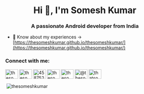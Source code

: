 <h1 align="center">Hi 👋, I'm Somesh Kumar</h1>
<h3 align="center">A passionate Android developer from India</h3>

- 📄 Know about my experiences -> [https://thesomeshkumar.github.io/thesomeshkumar/](https://thesomeshkumar.github.io/thesomeshkumar/)

<p align="left">
<h3 align="left">Connect with me:</h3>
<a href="https://twitter.com/thesomeshkumar" target="blank"><img align="center" src="https://cdn.jsdelivr.net/npm/simple-icons@3.0.1/icons/twitter.svg" alt="thesomeshkumar" height="30" width="40" /></a>
<a href="https://linkedin.com/in/thesomeshkumar" target="blank"><img align="center" src="https://cdn.jsdelivr.net/npm/simple-icons@3.0.1/icons/linkedin.svg" alt="thesomeshkumar" height="30" width="40" /></a>
<a href="https://stackoverflow.com/users/4587527" target="blank"><img align="center" src="https://cdn.jsdelivr.net/npm/simple-icons@3.0.1/icons/stackoverflow.svg" alt="4587527" height="30" width="40" /></a>
<a href="https://fb.com/thesomeshkumar" target="blank"><img align="center" src="https://cdn.jsdelivr.net/npm/simple-icons@3.0.1/icons/facebook.svg" alt="thesomeshkumar" height="30" width="40" /></a>
<a href="https://instagram.com/thesomeshkumar" target="blank"><img align="center" src="https://cdn.jsdelivr.net/npm/simple-icons@3.0.1/icons/instagram.svg" alt="thesomeshkumar" height="30" width="40" /></a>
<a href="https://medium.com/@thesomeshkumar" target="blank"><img align="center" src="https://cdn.jsdelivr.net/npm/simple-icons@3.0.1/icons/medium.svg" alt="@thesomeshkumar" height="30" width="40" /></a>
<a href="https://www.hackerrank.com/thatsomeshkumar" target="blank"><img align="center" src="https://cdn.jsdelivr.net/npm/simple-icons@3.0.1/icons/hackerrank.svg" alt="thatsomeshkumar" height="30" width="40" /></a>
</p>

<p>&nbsp;<img align="center" src="https://github-readme-stats.vercel.app/api?username=thesomeshkumar&show_icons=true" alt="thesomeshkumar" /></p>
